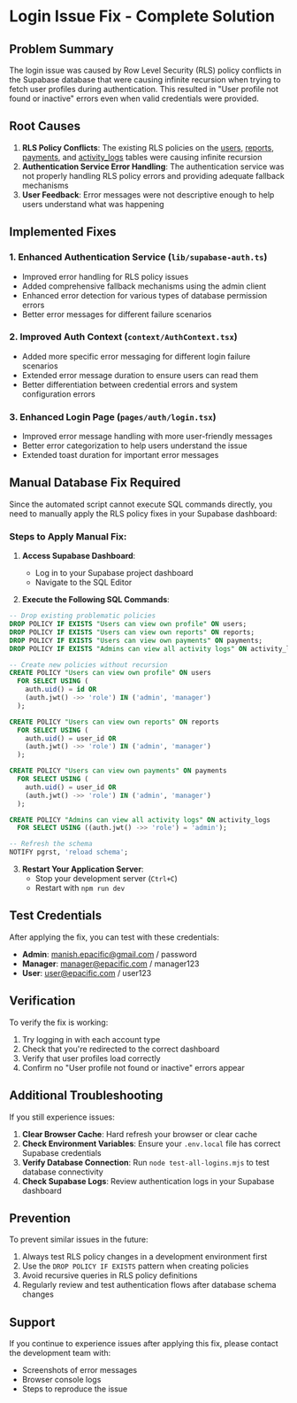 # Login Issue Fix - Complete Solution

## Problem Summary

The login issue was caused by Row Level Security (RLS) policy conflicts in the Supabase database that were causing infinite recursion when trying to fetch user profiles during authentication. This resulted in "User profile not found or inactive" errors even when valid credentials were provided.

## Root Causes

1. **RLS Policy Conflicts**: The existing RLS policies on the [users](file:///C:/Users/Lucifer/Documents/react/report-calculator-nextjs/lib/supabase.ts#L147-L161), [reports](file:///C:/Users/Lucifer/Documents/react/report-calculator-nextjs/database-schema.sql#L27-L41), [payments](file:///C:/Users/Lucifer/Documents/react/report-calculator-nextjs/database-schema.sql#L44-L59), and [activity_logs](file:///C:/Users/Lucifer/Documents/react/report-calculator-nextjs/database-schema.sql#L61-L67) tables were causing infinite recursion
2. **Authentication Service Error Handling**: The authentication service was not properly handling RLS policy errors and providing adequate fallback mechanisms
3. **User Feedback**: Error messages were not descriptive enough to help users understand what was happening

## Implemented Fixes

### 1. Enhanced Authentication Service (`lib/supabase-auth.ts`)

- Improved error handling for RLS policy issues
- Added comprehensive fallback mechanisms using the admin client
- Enhanced error detection for various types of database permission errors
- Better error messages for different failure scenarios

### 2. Improved Auth Context (`context/AuthContext.tsx`)

- Added more specific error messaging for different login failure scenarios
- Extended error message duration to ensure users can read them
- Better differentiation between credential errors and system configuration errors

### 3. Enhanced Login Page (`pages/auth/login.tsx`)

- Improved error message handling with more user-friendly messages
- Better error categorization to help users understand the issue
- Extended toast duration for important error messages

## Manual Database Fix Required

Since the automated script cannot execute SQL commands directly, you need to manually apply the RLS policy fixes in your Supabase dashboard:

### Steps to Apply Manual Fix:

1. **Access Supabase Dashboard**:
   - Log in to your Supabase project dashboard
   - Navigate to the SQL Editor

2. **Execute the Following SQL Commands**:

```sql
-- Drop existing problematic policies
DROP POLICY IF EXISTS "Users can view own profile" ON users;
DROP POLICY IF EXISTS "Users can view own reports" ON reports;
DROP POLICY IF EXISTS "Users can view own payments" ON payments;
DROP POLICY IF EXISTS "Admins can view all activity logs" ON activity_logs;

-- Create new policies without recursion
CREATE POLICY "Users can view own profile" ON users
  FOR SELECT USING (
    auth.uid() = id OR
    (auth.jwt() ->> 'role') IN ('admin', 'manager')
  );

CREATE POLICY "Users can view own reports" ON reports
  FOR SELECT USING (
    auth.uid() = user_id OR
    (auth.jwt() ->> 'role') IN ('admin', 'manager')
  );

CREATE POLICY "Users can view own payments" ON payments
  FOR SELECT USING (
    auth.uid() = user_id OR
    (auth.jwt() ->> 'role') IN ('admin', 'manager')
  );

CREATE POLICY "Admins can view all activity logs" ON activity_logs
  FOR SELECT USING ((auth.jwt() ->> 'role') = 'admin');

-- Refresh the schema
NOTIFY pgrst, 'reload schema';
```

3. **Restart Your Application Server**:
   - Stop your development server (`Ctrl+C`)
   - Restart with `npm run dev`

## Test Credentials

After applying the fix, you can test with these credentials:

- **Admin**: manish.epacific@gmail.com / password
- **Manager**: manager@epacific.com / manager123
- **User**: user@epacific.com / user123

## Verification

To verify the fix is working:

1. Try logging in with each account type
2. Check that you're redirected to the correct dashboard
3. Verify that user profiles load correctly
4. Confirm no "User profile not found or inactive" errors appear

## Additional Troubleshooting

If you still experience issues:

1. **Clear Browser Cache**: Hard refresh your browser or clear cache
2. **Check Environment Variables**: Ensure your `.env.local` file has correct Supabase credentials
3. **Verify Database Connection**: Run `node test-all-logins.mjs` to test database connectivity
4. **Check Supabase Logs**: Review authentication logs in your Supabase dashboard

## Prevention

To prevent similar issues in the future:

1. Always test RLS policy changes in a development environment first
2. Use the `DROP POLICY IF EXISTS` pattern when creating policies
3. Avoid recursive queries in RLS policy definitions
4. Regularly review and test authentication flows after database schema changes

## Support

If you continue to experience issues after applying this fix, please contact the development team with:
- Screenshots of error messages
- Browser console logs
- Steps to reproduce the issue